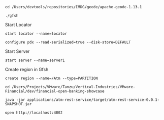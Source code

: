 ```shell
cd /Users/devtools/repositories/IMDG/geode/apache-geode-1.13.1
```


```shell
./gfsh
```

Start Locator

```shell
start locator --name=locator
```

```shell
configure pdx --read-serialized=true --disk-store=DEFAULT
```

Start Server
```shell
start server --name=server1
```


Create region in Gfsh

```shell
create region --name=/Atm --type=PARTITION
```

```shell
cd /Users/Projects/VMware/Tanzu/Vertical-Industries/VMware-Financial/dev/financial-open-banking-showcase
```

```shell
java -jar applications/atm-rest-service/target/atm-rest-service-0.0.1-SNAPSHOT.jar
```

```shell
open http://localhost:4002
```